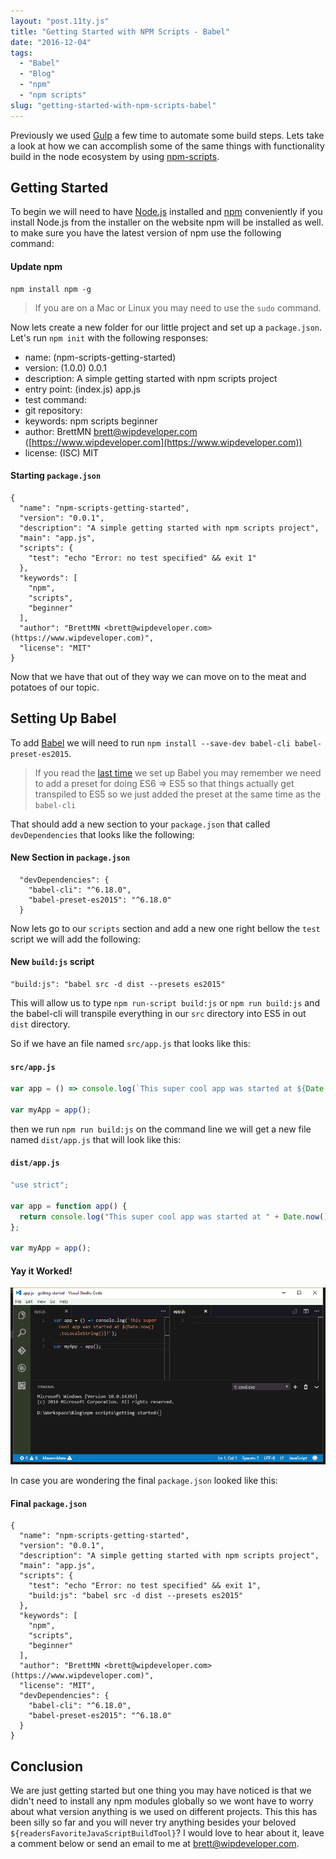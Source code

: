 ```yaml
---
layout: "post.11ty.js"
title: "Getting Started with NPM Scripts - Babel"
date: "2016-12-04"
tags: 
  - "Babel"
  - "Blog"
  - "npm"
  - "npm scripts"
slug: "getting-started-with-npm-scripts-babel"
---
```


Previously we used [Gulp](https://www.wipdeveloper.com/tag/gulp/) a few time to automate some build steps. Lets take a look at how we can accomplish some of the same things with functionality build in the node ecosystem by using [npm-scripts](https://docs.npmjs.com/misc/scripts).

## Getting Started

To begin we will need to have [Node.js](https://nodejs.org) installed and [npm](https://www.npmjs.com/) conveniently if you install Node.js from the installer on the website npm will be installed as well. to make sure you have the latest version of npm use the following command:

#### Update npm

```
npm install npm -g  
```

> If you are on a Mac or Linux you may need to use the `sudo` command.

Now lets create a new folder for our little project and set up a `package.json`. Let's run `npm init` with the following responses:

- name: (npm-scripts-getting-started)
- version: (1.0.0) 0.0.1
- description: A simple getting started with npm scripts project
- entry point: (index.js) app.js
- test command:
- git repository:
- keywords: npm scripts beginner
- author: BrettMN [brett@wipdeveloper.com](mailto:brett@wipdeveloper.com) ([https://www.wipdeveloper.com](https://www.wipdeveloper.com))
- license: (ISC) MIT

#### Starting `package.json`

```
{
  "name": "npm-scripts-getting-started",
  "version": "0.0.1",
  "description": "A simple getting started with npm scripts project",
  "main": "app.js",
  "scripts": {
    "test": "echo "Error: no test specified" && exit 1"
  },
  "keywords": [
    "npm",
    "scripts",
    "beginner"
  ],
  "author": "BrettMN <brett@wipdeveloper.com> (https://www.wipdeveloper.com)",
  "license": "MIT"
}
```

Now that we have that out of they way we can move on to the meat and potatoes of our topic.

## Setting Up Babel

To add [Babel](http://babeljs.io/) we will need to run `npm install --save-dev babel-cli babel-preset-es2015`.

> If you read the [last time](/2016/10/19/setting-up-babel-cli/) we set up Babel you may remember we need to add a preset for doing ES6 => ES5 so that things actually get transpiled to ES5 so we just added the preset at the same time as the `babel-cli`

That should add a new section to your `package.json` that called `devDependencies` that looks like the following:

#### New Section in `package.json`

```
  "devDependencies": {
    "babel-cli": "^6.18.0",
    "babel-preset-es2015": "^6.18.0"
  }
```

Now lets go to our `scripts` section and add a new one right bellow the `test` script we will add the following:

#### New `build:js` script

```
"build:js": "babel src -d dist --presets es2015"
```

This will allow us to type `npm run-script build:js` or `npm run build:js` and the babel-cli will transpile everything in our `src` directory into ES5 in out `dist` directory.

So if we have an file named `src/app.js` that looks like this:

#### `src/app.js`

```javascript
var app = () => console.log(`This super cool app was started at ${Date.now().toLocaleString()}!`);

var myApp = app();  
```

then we run `npm run build:js` on the command line we will get a new file named `dist/app.js` that will look like this:

#### `dist/app.js`

```javascript
"use strict";

var app = function app() {  
  return console.log("This super cool app was started at " + Date.now().toLocaleString() + "!");
};

var myApp = app();  
```

#### Yay it Worked!

![npm run build:js in Action!](images/npm-scripts-babel1.gif)

In case you are wondering the final `package.json` looked like this:

#### Final `package.json`

```
{
  "name": "npm-scripts-getting-started",
  "version": "0.0.1",
  "description": "A simple getting started with npm scripts project",
  "main": "app.js",
  "scripts": {
    "test": "echo "Error: no test specified" && exit 1",
    "build:js": "babel src -d dist --presets es2015"
  },
  "keywords": [
    "npm",
    "scripts",
    "beginner"
  ],
  "author": "BrettMN <brett@wipdeveloper.com> (https://www.wipdeveloper.com)",
  "license": "MIT",
  "devDependencies": {
    "babel-cli": "^6.18.0",
    "babel-preset-es2015": "^6.18.0"
  }
}
```

## Conclusion

We are just getting started but one thing you may have noticed is that we didn't need to install any npm modules globally so we wont have to worry about what version anything is we used on different projects. This this has been silly so far and you will never try anything besides your beloved `${readersFavoriteJavaScriptBuildTool}`? I would love to hear about it, leave a comment below or send an email to me at [brett@wipdeveloper.com](mailto:brett@wipdeveloper.com).
